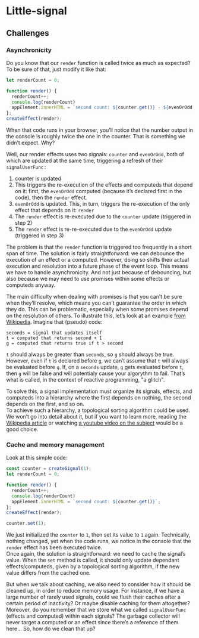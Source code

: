 # Little-signal

## Challenges

### Asynchronicity

Do you know that our `render` function is called twice as much as expected? To be sure of that, just modify it like that:
```ts
let renderCount = 0;

function render() {
  renderCount++;
  console.log(renderCount)
  appElement.innerHTML = `second count: ${counter.get()} - ${evenOrOdd.get()}`;
};
createEffect(render);
```
When that code runs in your browser, you’ll notice that the number output in the console is roughly twice the one in the counter. That is something we didn’t expect. Why?  

Well, our render effects uses two signals: `counter` and `evenOrOdd`, both of which are updated at the same time, triggering a refresh of their `signalUserFunc` :  
1. counter is updated
2. This triggers the re-execution of the effects and computeds that depend on it: first, the `evenOrOdd` computed (because it’s declared first in the code), then the `render` effect.
3. `evenOrOdd` is updated. This, in turn, triggers the re-execution of the only effect that depends on it: `render`
4. The `render` effect is re-executed due to the `counter` update (triggered in step 2)
5. The `render` effect is re-re-executed due to the `evenOrOdd` update (triggered in step 3)

The problem is that the `render` function is triggered too frequently in a short span of time. The solution is fairly straightforward: we can debounce the execution of an effect or a computed. However, doing so shifts their actual execution and resolution into a future phase of the event loop. This means we have to handle asynchronicity. And not just because of debouncing, but also because we may need to use promises within some effects or computeds anyway.

The main difficulty when dealing with promises is that you can’t be sure when they’ll resolve, which means you can’t guarantee the order in which they do. This can be problematic, especially when some promises depend on the resolution of others. To illustrate this, let’s look at an example [from Wikipedia](https://en.wikipedia.org/wiki/Reactive_programming#Glitches). Imagine that (pseudo) code:
```
seconds = signal that updates itself
t = computed that returns second + 1
g = computed that returns true if t > second
```

`t` should always be greater than `seconds`, so `g` should always be true. However, even if `t` is declared before `g`, we can’t assume that `t` will always be evaluated before `g`. If, on a `seconds` update, `g` gets evaluated before `t`, then `g` will be false and will potentialy cause your algorythm to fail. That’s what is called, in the context of reactive programming, "a glitch".  

To solve this, a signal implementation must organize its signals, effects, and computeds into a hierarchy where the first depends on nothing, the second depends on the first, and so on.  
To achieve such a hierarchy, a topological sorting algorithm could be used. We won’t go into detail about it, but if you want to learn more, reading the [Wikipedia article](https://en.wikipedia.org/wiki/Topological_sorting) or watching [a youtube video on the subject](https://www.youtube.com/results?search_query=topological+sorting) would be a good choice.

### Cache and memory management

Look at this simple code:
```ts
const counter = createSignal(1);
let renderCount = 0;

function render() {
  renderCount++;
  console.log(renderCount)
  appElement.innerHTML = `second count: ${counter.get()}`;
};
createEffect(render);

counter.set(1);
```
We just initialized the `counter` to `1`, then set its value to `1` again. Technically, nothing changed, yet when the code runs, we notice in the console that the `render` effect has been executed twice.  
Once again, the solution is straightforward: we need to cache the signal’s value. When the `set` method is called, it should only update dependant effects/computeds, given by a topological sorting algorithm, if the new value differs from the cached one.  

But when we talk about caching, we also need to consider how it should be cleaned up, in order to reduce memory usage. For instance, if we have a large number of rarely used signals, could we flush their caches after a certain period of inactivity? Or maybe disable caching for them altogether? Moreover, do you remember that we store what we called `signalUserFunc` (effects and computed) within each signals? The garbage collector will never target a computed or an effect since there’s a reference of them here… So, how do we clean that up?
